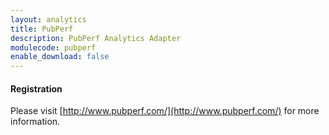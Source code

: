 ```yaml
---
layout: analytics
title: PubPerf
description: PubPerf Analytics Adapter
modulecode: pubperf
enable_download: false
---
```


#### Registration

Please visit [http://www.pubperf.com/](http://www.pubperf.com/) for more information.
